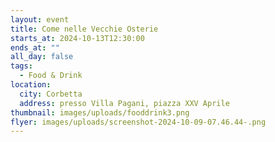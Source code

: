 ```yaml
---
layout: event
title: Come nelle Vecchie Osterie
starts_at: 2024-10-13T12:30:00
ends_at: ""
all_day: false
tags:
  - Food & Drink
location:
  city: Corbetta
  address: presso Villa Pagani, piazza XXV Aprile
thumbnail: images/uploads/fooddrink3.png
flyer: images/uploads/screenshot-2024-10-09-07.46.44-.png
---
```

